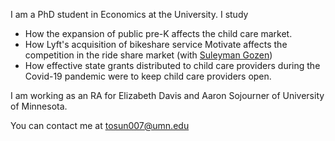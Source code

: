 I am a PhD student in Economics at the University. I study
  - How the expansion of public pre-K affects the child care market.
  - How Lyft's acquisition of bikeshare service Motivate affects the competition in the ride share market (with [Suleyman Gozen](
http://www.suleymangozen.com))
  - How effective state grants distributed to child care providers during the Covid-19 pandemic were to keep child care providers open.

I am working as an RA for Elizabeth Davis and Aaron Sojourner of University of Minnesota. 

You can contact me at [tosun007@umn.edu](mailto:tosun007@umn.edu)
